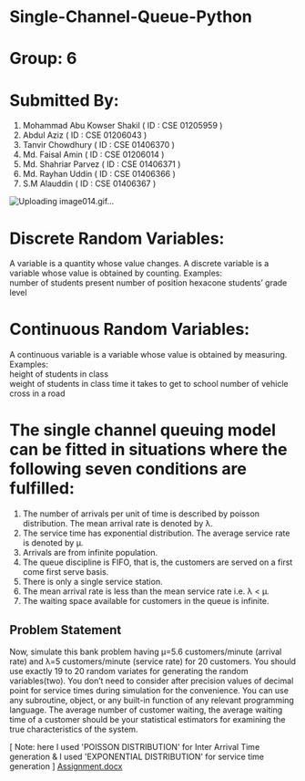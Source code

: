 # Single-Channel-Queue-Python

# Group: 6
# Submitted By:

1. Mohammad Abu Kowser Shakil  ( ID : CSE 01205959 )
2. Abdul Aziz ( ID : CSE 01206043 )
3. Tanvir Chowdhury ( ID : CSE 01406370 )
4. Md. Faisal Amin ( ID : CSE 01206014 )
5. Md. Shahriar Parvez ( ID : CSE 01406371 )
6. Md. Rayhan Uddin ( ID : CSE 01406366 )
7. S.M Alauddin  ( ID : CSE 01406367 )


![Uploading image014.gif…]()


# Discrete Random Variables:
A variable is a quantity whose value changes. 
A discrete variable is a variable whose value is obtained by counting.
   Examples:     
       number of students present
       number of position hexacone
       students’ grade level


# Continuous Random Variables:
A continuous variable is a variable whose value is obtained by measuring.
   Examples:     
        height of students in class   
        weight of students in class
        time it takes to get to school
        number of vehicle cross in a road
                        
                        

# The single channel queuing model can be fitted in situations where the following seven conditions are fulfilled:

1. The number of arrivals per unit of time is described by poisson distribution. The mean arrival rate is denoted by λ.
2. The service time has exponential distribution. The average service rate is denoted by μ.
3. Arrivals are from infinite population.
4. The queue discipline is FIFO, that is, the customers are served on a first come first serve basis.
5. There is only a single service station.
6. The mean arrival rate is less than the mean service rate i.e. λ < μ.
7. The waiting space available for customers in the queue is infinite.




## Problem Statement
Now, simulate this bank problem having µ=5.6 customers/minute (arrival rate) and λ=5 customers/minute (service rate) for 20 customers. You should use exactly 19 to 20 random variates for generating the random variables(two). You don’t need to consider after precision values of decimal point for service times during simulation for the convenience. You can use any subroutine, object, or any built-in function of any relevant programming language. The average number of customer waiting, the average waiting time of a customer should be your statistical estimators for examining the true characteristics of the system.

[ Note: here I used 'POISSON DISTRIBUTION' for Inter Arrival Time generation & I used 'EXPONENTIAL DISTRIBUTION' for service time generation ]
[Assignment.docx](https://github.com/shakil2510/Single-Channel-Queue-Python-Master/files/6177970/Assignment.docx)
